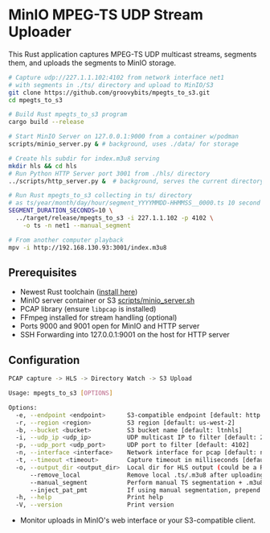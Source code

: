 # MinIO MPEG-TS UDP Stream Uploader

This Rust application captures MPEG-TS UDP multicast streams, segments them, and uploads the segments to MinIO storage.

```bash
# Capture udp://227.1.1.102:4102 from network interface net1 
# with segments in ./ts/ directory and upload to MinIO/S3
git clone https://github.com/groovybits/mpegts_to_s3.git
cd mpegts_to_s3

# Build Rust mpegts_to_s3 program
cargo build --release

# Start MinIO Server on 127.0.0.1:9000 from a container w/podman
scripts/minio_server.py & # background, uses ./data/ for storage

# Create hls subdir for index.m3u8 serving
mkdir hls && cd hls 
# Run Python HTTP Server port 3001 from ./hls/ directory
../scripts/http_server.py &  # background, serves the current directory

# Run Rust mpegts_to_s3 collecting in ts/ directory
# as ts/year/month/day/hour/segment_YYYYMMDD-HHMMSS__0000.ts 10 second segments
SEGMENT_DURATION_SECONDS=10 \
  ../target/release/mpegts_to_s3 -i 227.1.1.102 -p 4102 \
    -o ts -n net1 --manual_segment

# From another computer playback
mpv -i http://192.168.130.93:3001/index.m3u8 
```

## Prerequisites

- Newest Rust toolchain ([install here](https://rustup.rs/))
- MinIO server container or S3 [scripts/minio_server.sh](scripts/minio_server.sh)
- PCAP library (ensure `libpcap` is installed)
- FFmpeg installed for stream handling (optional)
- Ports 9000 and 9001 open for MinIO and HTTP server
- SSH Forwarding into 127.0.0.1:9001 on the host for HTTP server

## Configuration

```bash
PCAP capture -> HLS -> Directory Watch -> S3 Upload

Usage: mpegts_to_s3 [OPTIONS]

Options:
  -e, --endpoint <endpoint>      S3-compatible endpoint [default: http://127.0.0.1:9000]
  -r, --region <region>          S3 region [default: us-west-2]
  -b, --bucket <bucket>          S3 bucket name [default: ltnhls]
  -i, --udp_ip <udp_ip>          UDP multicast IP to filter [default: 227.1.1.102]
  -p, --udp_port <udp_port>      UDP port to filter [default: 4102]
  -n, --interface <interface>    Network interface for pcap [default: net1]
  -t, --timeout <timeout>        Capture timeout in milliseconds [default: 1000]
  -o, --output_dir <output_dir>  Local dir for HLS output (could be a RAM disk) [default: hls]
      --remove_local             Remove local .ts/.m3u8 after uploading to S3?
      --manual_segment           Perform manual TS segmentation + .m3u8 generation (no FFmpeg).
      --inject_pat_pmt           If using manual segmentation, prepend the latest PAT & PMT to each segment.
  -h, --help                     Print help
  -V, --version                  Print version
```

- Monitor uploads in MinIO's web interface or your S3-compatible client.
